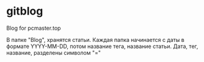 # gitblog
Blog for pcmaster.top

В папке "Blog", хранятся статьи. Каждая папка начинается с даты в формате YYYY-MM-DD, потом название тега, название статьи.
Дата, тег, название, разделены символом "="